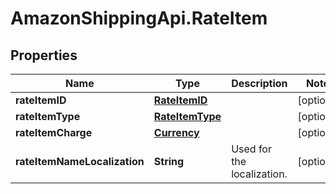 # AmazonShippingApi.RateItem

## Properties
Name | Type | Description | Notes
------------ | ------------- | ------------- | -------------
**rateItemID** | [**RateItemID**](RateItemID.md) |  | [optional] 
**rateItemType** | [**RateItemType**](RateItemType.md) |  | [optional] 
**rateItemCharge** | [**Currency**](Currency.md) |  | [optional] 
**rateItemNameLocalization** | **String** | Used for the localization. | [optional] 


